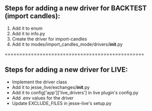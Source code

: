 ## Steps for adding a new driver for BACKTEST (import candles):

1. Add it to enum
2. Add it to info.py
3. Create the driver for import-candles
4. Add it to modes/import_candles_mode/drivers/__init__.py
 
================================================

## Steps for adding a new driver for LIVE:

- Implement the driver class
- Add it to jesse_live/exchanges/__init__.py
- Add it to config['app']['live_drivers'] in live plugin's config.py
- Add .env values for the driver
- Update EXCLUDE_FILES in jesse-live's setup.py